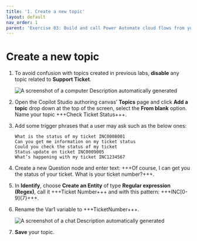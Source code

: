 ```yaml
---
title: '1. Create a new topic'
layout: default
nav_order: 1
parent: 'Exercise 03: Build and call Power Automate cloud flows from your Copilot '
---
```


# Create a new topic

1.	To avoid confusion with topics created in previous labs, **disable** any topic related to **Support Ticket**.

 	![A screenshot of a computer Description automatically generated](instructions271830\Media01\e3c5c6bbdd0ecafe94732921901803a3.png)

2.	Open the Copilot Studio authoring canvas’ **Topics** page and click **Add a topic** drop down at the top of the screen, select the **From blank** option. Name your topic +++Check Ticket Status+++.

3.	Add some trigger phrases that a user may ask such as the below ones:

	```
	What is the status of my ticket INC0008001
	Can you get me information on my ticket status
	Could you check the status of my ticket
	Status update on ticket INC0009005
	What’s happening with my ticket INC1234567
	```


1.	Create a new Question node and enter text: +++Of course, I can get you the status of your ticket. What is your ticket number?+++.

2.	In **Identify**, choose **Create an Entity** of type **Regular expression (Regex)**, call it +++Ticket Number+++ and with this pattern: +++INC[0-9]{7}+++.

3.	Rename the Var1 variable to +++TicketNumber+++.

 	![A screenshot of a chat Description automatically generated](instructions271830\Media01\770d5557bf33ab0ac0839e683ecad3de.png)

4.	**Save** your topic.
